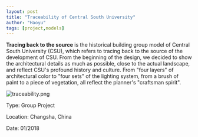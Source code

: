 ```yaml
---
layout: post
title: "Traceability of Central South University"
author: "Haoyu"
tags: [project,models]
---
```


**Tracing back to the source** is the historical building group model of Central South University (CSU), which refers to tracing back to the source of the development of CSU. From the beginning of the design, we decided to show the architectural details as much as possible, close to the actual landscape, and reflect CSU's profound history and culture. From "four layers" of architectural color to "four sets" of the lighting system, from a brush of paint to a piece of vegetation, all reflect the planner's "craftsman spirit".

![traceability.png](https://raw.githubusercontent.com/yohaoyu/image_repo/main/2022/08/18-18-15-07-traceability.png)

Type: Group Project

Location: Changsha, China

Date: 01/2018